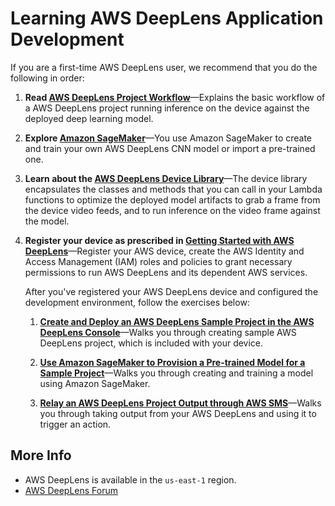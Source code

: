 # Learning AWS DeepLens Application Development<a name="deeplens-first-time-user"></a>

If you are a first\-time AWS DeepLens user, we recommend that you do the following in order:

1. **Read [ AWS DeepLens Project Workflow](how-deeplens-works.md)**—Explains the basic workflow of a AWS DeepLens project running inference on the device against the deployed deep learning model\.

1. **Explore [Amazon SageMaker](https://docs.aws.amazon.com/sagemaker/latest/dg/whatis.html)**—You use Amazon SageMaker to create and train your own AWS DeepLens CNN model or import a pre\-trained one\. 

1. **Learn about the [AWS DeepLens Device Library](deeplens-device-library.md)**—The device library encapsulates the classes and methods that you can call in your Lambda functions to optimize the deployed model artifacts to grab a frame from the device video feeds, and to run inference on the video frame against the model\.

1. **Register your device as prescribed in [Getting Started with AWS DeepLens](deeplens-getting-started.md)**—Register your AWS device, create the AWS Identity and Access Management \(IAM\) roles and policies to grant necessary permissions to run AWS DeepLens and its dependent AWS services\. 

   After you've registered your AWS DeepLens device and configured the development environment, follow the exercises below:

   1. **[Create and Deploy an AWS DeepLens Sample Project in the AWS DeepLens Console](deeplens-create-deploy-sample-project.md)**—Walks you through creating sample AWS DeepLens project, which is included with your device\.

   1. **[Use Amazon SageMaker to Provision a Pre\-trained Model for a Sample Project](deeplens-train-model.md)**—Walks you through creating and training a model using Amazon SageMaker\.

   1. **[Relay an AWS DeepLens Project Output through AWS SMS](deeplens-extend.md)**—Walks you through taking output from your AWS DeepLens and using it to trigger an action\.

## More Info<a name="what-is-deeplens-related-topics"></a>
+ AWS DeepLens is available in the `us-east-1` region\.
+ [AWS DeepLens Forum](https://forums.aws.amazon.com/forum.jspa?forumID=275)